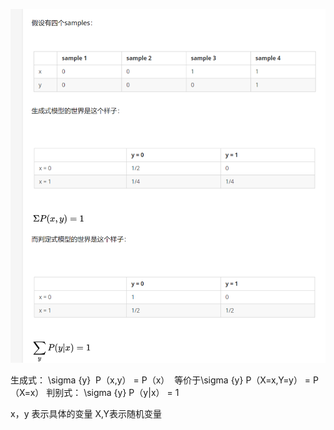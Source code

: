 ![](images/生成模型和判别模型的根本理解_image_1.png)


生成式： \sigma {y}  P（x,y） = P（x）  等价于\sigma {y} P（X=x,Y=y） = P（X=x）
判别式： \sigma {y} P（y|x） = 1

x，y 表示具体的变量
X,Y表示随机变量